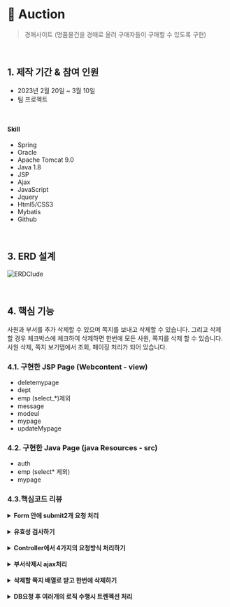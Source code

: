 # :pushpin: Auction
> 경매사이트 (명품물건을 경매로 올려 구매자들이 구매할 수 있도록 구현)

</br>

## 1. 제작 기간 & 참여 인원
- 2023년 2월 20일 ~ 3월 10일
- 팀 프로젝트

</br>

#### Skill 
  - Spring
  - Oracle
  - Apache Tomcat 9.0
  - Java 1.8
  - JSP
  - Ajax
  - JavaScript
  - Jquery
  - Html5/CSS3
  - Mybatis
  - Github

</br>

## 3. ERD 설계
![ERDClude](https://user-images.githubusercontent.com/116694081/229997011-844b20ed-1bff-4c19-a299-c24567a97ca0.png)


</br>
  
## 4. 핵심 기능
사원과 부서를 추가 삭제할 수 있으며 쪽지를 보내고 삭제할 수 있습니다.
그리고 삭제 할 경우 체크박스에 체크하여 삭제하면 한번에 모든 사원, 쪽지를 삭제 할 수 있습니다. 
사원 삭제, 쪽지 보기탭에서 조회, 페이징 처리가 되어 있습니다. 

### 4.1. 구현한 JSP Page (Webcontent - view)
- deletemypage
- dept
- emp (select_*)제외
- message
- modeul
- mypage
- updateMypage

### 4.2. 구현한 Java Page (java Resources - src)
- auth
- emp (select* 제외)
- mypage


### 4.3.핵심코드 리뷰
<details>
<summary><b>Form 안에 submit2개 요청 처리</b></summary>
<div markdown="1">
  
##### 4.2.1 JSP에서 1개의 form태그에서 2개의 submit 버튼으로 보내기
![2개 submit jsp](https://user-images.githubusercontent.com/116694081/230015412-643b9691-2b00-4f9e-b9a1-1354c6702f83.png)

##### 4.2.1 Controller에서 1개의 form태그에서 2개의 submit 버튼 구분하기
![2개 submit con](https://user-images.githubusercontent.com/116694081/230015245-c1e98b03-981c-4e1d-b6bc-79723c2dbd8e.png)
  
</div>
</details>

</br>

<details>
<summary><b>유효성 검사하기</b></summary>
<div markdown="1">
  
##### 4.2.2 html에서의 유효성검사
![html에서의 유효성검사](https://user-images.githubusercontent.com/116694081/230015658-fc6d5469-b55c-45e5-8856-96b6a234842a.png)

##### 4.2.2 script에서의 유효성 검사
![script에서의 유효성 검사](https://user-images.githubusercontent.com/116694081/230015830-7010ab6b-b119-47af-9615-f36081638e7b.png)
  
##### 4.2.2 Java에서의 유효성 검사
![자바에서의 유효성 검사](https://user-images.githubusercontent.com/116694081/230016153-2583b369-eedb-4e65-b298-29f1b2250e2e.png)
  
</div>
</details>

</br>

<details>
<summary><b>Controller에서 4가지의 요청방식 처리하기</b></summary>
<div markdown="1">
  
##### 4.2.3 Controller에서 4가지의 요청리처리
![접근방식에 따라 처리하기 (처음, 사원조회, 삭제하기, 조회)](https://user-images.githubusercontent.com/116694081/230016198-042fbcfd-eabf-4296-a194-bc0e965c3549.png)
  
</div>
</details>

</br>

<details>
<summary><b>부서삭제시 ajax처리</b></summary>
<div markdown="1">
  
##### 4.2.4 JSP Ajax처
![부서삭제시 ajax처리](https://user-images.githubusercontent.com/116694081/230016017-d26510e5-e6bf-459d-95eb-6920e13c938b.png)

</div>
</details>

</br>

<details>
<summary><b>삭제할 쪽지 배열로 받고 한번에 삭제하기</b></summary>
<div markdown="1">
  
##### 4.2.5 Controller에서 배열요청 처리
![삭제할 쪽지 배열로 받고 한번에 삭제하기](https://user-images.githubusercontent.com/116694081/230015949-a682e3d7-5c55-472c-be31-c52d13357eb4.png)
  
</div>
</details>

</br>

<details>
<summary><b>DB요청 후 여러개의 로직 수행시 트렌젝션 처리</b></summary>
<div markdown="1">
  
##### 4.2.6 DB 접근 처리시 트렌젝션 처리
![여러개의 DB 접근 처리시 트렌젝션 처리](https://user-images.githubusercontent.com/116694081/230016076-93bb0d50-2f82-47c5-b0e4-ecb14b2a39a0.png)
  
</div>
</details>

